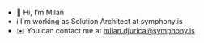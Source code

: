 - 👋 Hi, I’m Milan
- :information_source: I'm working as Solution Architect at symphony.is
- :envelope: You can contact me at [milan.djurica@symphony.is](mailto:milan.djurica@symphony.is)

<!---
milan-djurica-symphony/milan-djurica-symphony is a ✨ special ✨ repository because its `README.md` (this file) appears on your GitHub profile.
You can click the Preview link to take a look at your changes.
--->
